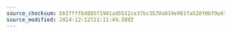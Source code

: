 ```yaml
---
source_checksum: bb27fffbd885f1981adb512ce37bc3570a819e961fa520f0bf9e67246b961c08
source_modified: 2024-12-12T21:11:49.588Z
---
```



